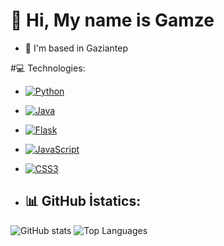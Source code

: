 # 👋 Hi, My name is Gamze
- 📍 I'm based in Gaziantep

#💻 Technologies:
- [![Python](https://img.shields.io/badge/-Python-3776AB?logo=python&logoColor=white)](https://www.python.org/)
- [![Java](https://img.shields.io/badge/-Java-007396?logo=java&logoColor=white)](https://www.java.com/)
- [![Flask](https://img.shields.io/badge/-Flask-000000?logo=flask&logoColor=white)](https://flask.palletsprojects.com/)
- [![JavaScript](https://img.shields.io/badge/-JavaScript-F7DF1E?logo=javascript&logoColor=black)](https://developer.mozilla.org/en-US/docs/Web/JavaScript)
- [![CSS3](https://img.shields.io/badge/-CSS3-1572B6?logo=css3&logoColor=white)](https://developer.mozilla.org/en-US/docs/Web/CSS)



- ## 📊 GitHub İstatics:
![GitHub stats](https://github-readme-stats.vercel.app/api?username=gamzeekilic&show_icons=true&theme=material-palenight)
![Top Languages](https://github-readme-stats.vercel.app/api/top-langs/?username=gamzeekilic&layout=compact&theme=material-palenight)
